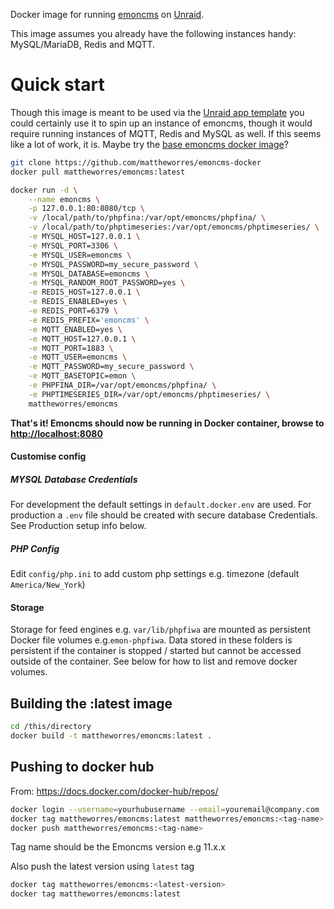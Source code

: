 Docker image for running [emoncms](https://github.com/emoncms/emoncms) on [Unraid](https://unraid.net).

This image assumes you already have the following instances handy: MySQL/MariaDB, Redis and MQTT.

# Quick start

Though this image is meant to be used via the [Unraid app template](https://github.com/mattheworres/docker-templates) you could certainly use it to spin up an instance of emoncms, though it would require running instances of MQTT, Redis and MySQL as well. If this seems like a lot of work, it is. Maybe try the [base emoncms docker image](https://github.com/emoncms/emoncms-docker)?

```bash
git clone https://github.com/mattheworres/emoncms-docker
docker pull mattheworres/emoncms:latest

docker run -d \
    --name emoncms \
    -p 127.0.0.1:80:8080/tcp \
    -v /local/path/to/phpfina:/var/opt/emoncms/phpfina/ \
    -v /local/path/to/phptimeseries:/var/opt/emoncms/phptimeseries/ \
    -e MYSQL_HOST=127.0.0.1 \
    -e MYSQL_PORT=3306 \
    -e MYSQL_USER=emoncms \
    -e MYSQL_PASSWORD=my_secure_password \
    -e MYSQL_DATABASE=emoncms \
    -e MYSQL_RANDOM_ROOT_PASSWORD=yes \
    -e REDIS_HOST=127.0.0.1 \
    -e REDIS_ENABLED=yes \
    -e REDIS_PORT=6379 \
    -e REDIS_PREFIX='emoncms' \
    -e MQTT_ENABLED=yes \
    -e MQTT_HOST=127.0.0.1 \
    -e MQTT_PORT=1883 \
    -e MQTT_USER=emoncms \
    -e MQTT_PASSWORD=my_secure_password \
    -e MQTT_BASETOPIC=emon \
    -e PHPFINA_DIR=/var/opt/emoncms/phpfina/ \
    -e PHPTIMESERIES_DIR=/var/opt/emoncms/phptimeseries/ \
    mattheworres/emoncms
```

**That's it! Emoncms should now be running in Docker container, browse to [http://localhost:8080](http://localhost:8080)**


#### Customise config

##### MYSQL Database Credentials

For development the default settings in `default.docker.env` are used. For production a `.env` file should be created with secure database Credentials. See Production setup info below.

##### PHP Config

Edit `config/php.ini` to add custom php settings e.g. timezone (default `America/New_York`)

#### Storage

Storage for feed engines e.g. `var/lib/phpfiwa` are mounted as persistent Docker file volumes e.g.`emon-phpfiwa`. Data stored in these folders is persistent if the container is stopped / started but cannot be accessed outside of the container. See below for how to list and remove docker volumes.

## Building the :latest image
```bash
cd /this/directory
docker build -t mattheworres/emoncms:latest .
```

## Pushing to docker hub 

From: https://docs.docker.com/docker-hub/repos/

```bash
docker login --username=yourhubusername --email=youremail@company.com
docker tag mattheworres/emoncms:latest mattheworres/emoncms:<tag-name>
docker push mattheworres/emoncms:<tag-name>
```

Tag name should be the Emoncms version e.g 11.x.x

Also push the latest version using `latest` tag

```bash
docker tag mattheworres/emoncms:<latest-version>
docker tag mattheworres/emoncms:latest
```
